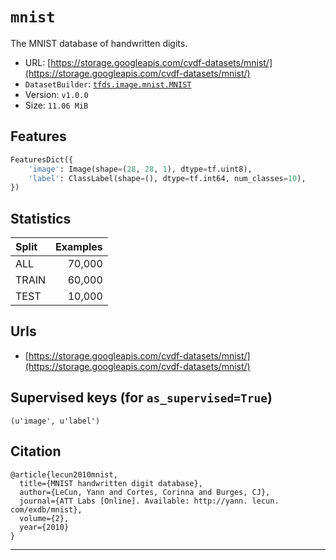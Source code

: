<div itemscope itemtype="http://schema.org/Dataset">
  <div itemscope itemprop="includedInDataCatalog" itemtype="http://schema.org/DataCatalog">
    <meta itemprop="name" content="TensorFlow Datasets" />
  </div>
  <meta itemprop="name" content="mnist" />
  <meta itemprop="description" content="The MNIST database of handwritten digits." />
  <meta itemprop="url" content="https://www.tensorflow.org/datasets/catalog/mnist" />
  <meta itemprop="sameAs" content="https://storage.googleapis.com/cvdf-datasets/mnist/" />
</div>

# `mnist`

The MNIST database of handwritten digits.

*   URL:
    [https://storage.googleapis.com/cvdf-datasets/mnist/](https://storage.googleapis.com/cvdf-datasets/mnist/)
*   `DatasetBuilder`:
    [`tfds.image.mnist.MNIST`](https://github.com/tensorflow/datasets/tree/master/tensorflow_datasets/image/mnist.py)
*   Version: `v1.0.0`
*   Size: `11.06 MiB`

## Features
```python
FeaturesDict({
    'image': Image(shape=(28, 28, 1), dtype=tf.uint8),
    'label': ClassLabel(shape=(), dtype=tf.int64, num_classes=10),
})
```

## Statistics

Split | Examples
:---- | -------:
ALL   | 70,000
TRAIN | 60,000
TEST  | 10,000

## Urls

*   [https://storage.googleapis.com/cvdf-datasets/mnist/](https://storage.googleapis.com/cvdf-datasets/mnist/)

## Supervised keys (for `as_supervised=True`)
`(u'image', u'label')`

## Citation
```
@article{lecun2010mnist,
  title={MNIST handwritten digit database},
  author={LeCun, Yann and Cortes, Corinna and Burges, CJ},
  journal={ATT Labs [Online]. Available: http://yann. lecun. com/exdb/mnist},
  volume={2},
  year={2010}
}
```

--------------------------------------------------------------------------------
